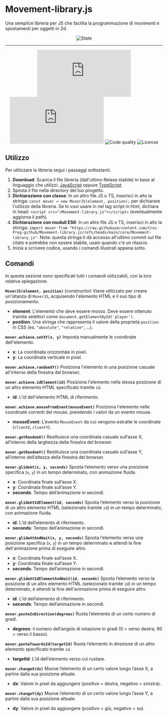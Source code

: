 # Movement-library.js
Una semplice libreria per JS che facilita la programmazione di movimenti e spostamenti per oggetti in 2d.

<div align="center">

  ![State](https://img.shields.io/badge/State%3A-Finished-lighgreen?style=flat-square)
  <!-- [![CodeQL](https://github.com/Croc-Prog-github/Movement-library.js/actions/workflows/github-code-scanning/codeql/badge.svg?style=flat-square&branch=main)](https://github.com/Croc-Prog-github/Movement-library.js/actions/workflows/github-code-scanning/codeql) -->
</div>
<hr>
<div align="center">

  <!-- ![Downloads](https://img.shields.io/github/downloads/Croc-Prog-github/Movement-library.js/total) -->
  ![GitHub Repo stars](https://img.shields.io/github/stars/Croc-Prog-github/Movement-library.js?style=flat-square&color=yellow)
  ![GitHub repo size](https://img.shields.io/github/repo-size/Croc-Prog-github/Movement-library.js?style=flat-square)
  ![Code quality](https://img.shields.io/badge/Code%20Quality-B-chocolate?style=flat-square)
  ![Licenze](https://img.shields.io/badge/licenze-MIT-blue?style=flat-square&link=https%3A%2F%2Fgithub.com%2FCroc-Prog-github%2FMovement-library.js%2Fblob%2Fmain%2FLICENSE.md)
  <!-- ![Manteined](https://img.shields.io/badge/Aggiornamenti-SI!-green) -->
  <!-- ![Contributors](https://img.shields.io/github/contributors/Croc-Prog-github/Movement-library.js?style=flat-square) -->
</div>

## Utilizzo
Per utilizzare la libreria segui i passaggi sottostanti.
1. **Download**:
Scarica il file libreria (dall'ultimo Relase stabile) in base al linguaggio che utilizzi: [JavaScript](https://github.com/Croc-Prog-github/Probability-Manager.js/blob/v1.0.1/core/Probability-Manager.js) oppure [TypeScript](https://github.com/Croc-Prog-github/Probability-Manager.js/blob/v1.0.1/core/Probability-Manager.ts)
2. Sposta il file nella directory del tuo progetto.
3. **Dichiarazione con classe**: In un altro file JS o TS, inserisci in alto la stringa: `const mover = new MoverJS(element, position);` per dichiarare l'utilizzo della libreria. Se lo vuoi usare in nel tag script in html, dichiara in head: `<script src="/Movement-library.js"></script>` (eventualmente aggiorna il path).
4. **Dichiarazione con moduli ES6**: In un altro file JS o TS, inserisci in alto la stringa: `import mover from "https://raw.githubusercontent.com/Croc-Prog-github/Movement-library.js/refs/heads/main/core/Movement-library.js"`. Nota: questa stringa ti dà accesso all'ultimo commit sul file citato e potrebbe non essere stabile, usalo quando c'è un rilascio. 
5. Inizia a scrivere codice, usando i comandi illustrati appena sotto.

<!-- ## Comandi
In questa sezione sono specificati tutti i comandi utilizzabili, con la loro relativa spiegazione.<br>
**`MoverJS(element, position)`**(constructor) Aquisisce per la classe l'elemento e il tipo di posizionamento.
- **element**: l'elemento che deve essere mosso. Deve essere riempito con un selettore per HTML come: document.getElementById('player');
- **position**: Inserisci i valori (stringa) che vengono usati nella dichiarazione position in CSS. Esempio: "absolute", "relative",... -->
## Comandi

In questa sezione sono specificati tutti i comandi utilizzabili, con la loro relativa spiegazione.

**`MoverJS(element, position)`** (constructor)
Viene utilizzato per creare un'istanza di `MoverJS`, acquisendo l'elemento HTML e il suo tipo di posizionamento.
* **element**: L'elemento che deve essere mosso. Deve essere ottenuto tramite selettori come `document.getElementById('player')`.
* **position**: Una stringa che rappresenta il valore della proprietà `position` in CSS (es. `"absolute"`, `"relative"`, ...).<br>

**`mover.achieve.setXY(x, y)`**
Imposta manualmente le coordinate dell'elemento.
* **x**: La coordinata orizzontale in pixel.
* **y**: La coordinata verticale in pixel.<br>

**`mover.achieve.randomXY()`**
Posiziona l'elemento in una posizione casuale all'interno della finestra del browser.<br>

**`mover.achieve.idElement(id)`**
Posiziona l'elemento nella stessa posizione di un altro elemento HTML specificato tramite `id`.
* **id**: L'id dell'elemento HTML di riferimento.<br>

**`mover.achieve.mouseFromEvent(mouseEvent)`**
Posiziona l'elemento nelle coordinate correnti del mouse, prendendo i valori da un evento mouse.
* **mouseEvent**: L’evento `MouseEvent` da cui vengono estratte le coordinate (`clientX`, `clientY`).<br>

**`mover.getRandomX()`**
Restituisce una coordinata casuale sull’asse X, all’interno della larghezza della finestra del browser.<br>

**`mover.getRandomY()`**
Restituisce una coordinata casuale sull’asse Y, all’interno dell’altezza della finestra del browser.<br>

**`mover.glideAt(x, y, seconds)`**
Sposta l’elemento verso una posizione specifica (`x`, `y`) in un tempo determinato, con animazione fluida.
* **x**: Coordinata finale sull’asse X.
* **y**: Coordinata finale sull’asse Y.
* **seconds**: Tempo dell’animazione in secondi.<br>

**`mover.glideAtIdElement(id, seconds)`**
Sposta l’elemento verso la posizione di un altro elemento HTML (selezionato tramite `id`) in un tempo determinato, con animazione fluida.
* **id**: L’id dell’elemento di riferimento.
* **seconds**: Tempo dell’animazione in secondi.<br>

**`mover.glideAtAndWait(x, y, seconds)`**
Sposta l’elemento verso una posizione specifica (`x`, `y`) in un tempo determinato e attendi la fine dell'animazione prima di eseguire altro.
* **x**: Coordinata finale sull’asse X.
* **y**: Coordinata finale sull’asse Y.
* **seconds**: Tempo dell’animazione in secondi.<br>

**`mover.glideAtIdElementAndWait(id, seconds)`**
Sposta l’elemento verso la posizione di un altro elemento HTML (selezionato tramite `id`) in un tempo determinato, e attendi la fine dell'animazione prima di eseguire altro.
* **id**: L’id dell’elemento di riferimento.
* **seconds**: Tempo dell’animazione in secondi.<br>

**`mover.punteInDirection(degrees)`**
Ruota l’elemento di un certo numero di gradi.
* **degrees**: il numero dell’angolo di rotazione in gradi (0 = verso destra, 90 = verso il basso).<br>

**`mover.punteTowardsId(targetId)`**
Ruota l’elemento in direzione di un altro elemento specificato tramite `id`.
* **targetId**: L’id dell’elemento verso cui ruotare.<br>

**`mover.changeX(dx)`**
Muove l’elemento di un certo valore lungo l’asse X, a partire dalla sua posizione attuale.
* **dx**: Valore in pixel da aggiungere (positivo = destra, negativo = sinistra).<br>

**`mover.changeY(dy)`**
Muove l’elemento di un certo valore lungo l’asse Y, a partire dalla sua posizione attuale.
* **dy**: Valore in pixel da aggiungere (positivo = giù, negativo = su).<br>
